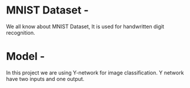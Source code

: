 # MNIST Dataset -
We all know about MNIST Dataset, It is used for handwritten digit recognition.

# Model -
In this project we are using Y-network for image classification. Y network have two inputs and one output.
